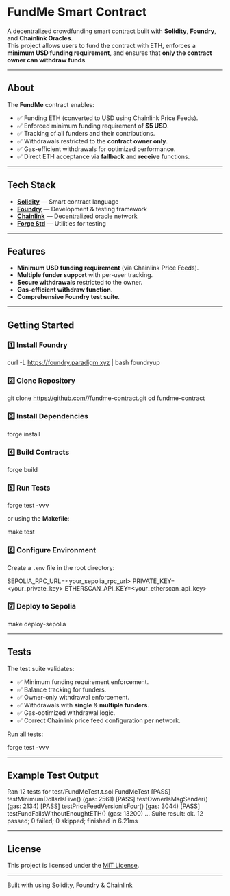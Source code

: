 # FundMe Smart Contract

A decentralized crowdfunding smart contract built with **Solidity**, **Foundry**, and **Chainlink Oracles**.  
This project allows users to fund the contract with ETH, enforces a **minimum USD funding requirement**, and ensures that **only the contract owner can withdraw funds**.

---

## About

The **FundMe** contract enables:

- ✅ Funding ETH (converted to USD using Chainlink Price Feeds).
- ✅ Enforced minimum funding requirement of **$5 USD**.
- ✅ Tracking of all funders and their contributions.
- ✅ Withdrawals restricted to the **contract owner only**.
- ✅ Gas-efficient withdrawals for optimized performance.
- ✅ Direct ETH acceptance via **fallback** and **receive** functions.

---

## Tech Stack

- [**Solidity**](https://soliditylang.org/) — Smart contract language
- [**Foundry**](https://book.getfoundry.sh/) — Development & testing framework
- [**Chainlink**](https://chain.link/) — Decentralized oracle network
- [**Forge Std**](https://book.getfoundry.sh/forge/standard-library) — Utilities for testing

---

## Features

- **Minimum USD funding requirement** (via Chainlink Price Feeds).
- **Multiple funder support** with per-user tracking.
- **Secure withdrawals** restricted to the owner.
- **Gas-efficient withdraw function**.
- **Comprehensive Foundry test suite**.

---

## Getting Started

### 1️⃣ Install Foundry

curl -L https://foundry.paradigm.xyz | bash
foundryup

### 2️⃣ Clone Repository

git clone https://github.com/<your-username>/fundme-contract.git
cd fundme-contract

### 3️⃣ Install Dependencies

forge install

### 4️⃣ Build Contracts

forge build

### 5️⃣ Run Tests

forge test -vvv

or using the **Makefile**:

make test

### 6️⃣ Configure Environment

Create a `.env` file in the root directory:

SEPOLIA_RPC_URL=<your_sepolia_rpc_url>
PRIVATE_KEY=<your_private_key>
ETHERSCAN_API_KEY=<your_etherscan_api_key>

### 7️⃣ Deploy to Sepolia

make deploy-sepolia

---

## Tests

The test suite validates:

- ✅ Minimum funding requirement enforcement.
- ✅ Balance tracking for funders.
- ✅ Owner-only withdrawal enforcement.
- ✅ Withdrawals with **single** & **multiple funders**.
- ✅ Gas-optimized withdrawal logic.
- ✅ Correct Chainlink price feed configuration per network.

Run all tests:

forge test -vvv

---

## Example Test Output

Ran 12 tests for test/FundMeTest.t.sol:FundMeTest
[PASS] testMinimumDollarIsFive() (gas: 2561)
[PASS] testOwnerIsMsgSender() (gas: 2134)
[PASS] testPriceFeedVersionIsFour() (gas: 3044)
[PASS] testFundFailsWithoutEnoughtETH() (gas: 13200)
...
Suite result: ok. 12 passed; 0 failed; 0 skipped; finished in 6.21ms

---

## License

This project is licensed under the [MIT License](LICENSE).

---

Built with using Solidity, Foundry & Chainlink
